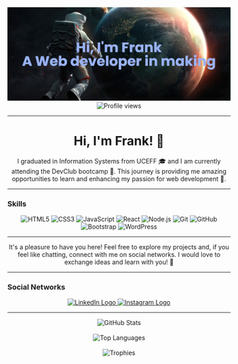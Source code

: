 <div align="center">
  <img src="banner.png" alt="banner"/>
  <br>
  <img src="https://komarev.com/ghpvc/?username=frankjungblut&color=green" alt="Profile views"/>
</div>

---

<div align="center">
  <h1>Hi, I'm Frank! 👋</h1>
  <p>
    I graduated in Information Systems from UCEFF 🎓 and I am currently attending the DevClub bootcamp 🚀. This journey is providing me amazing opportunities to learn and enhancing my passion for web development 💖.
  </p>
</div>

---

### Skills
<div align="center">
  <img src="https://cdn.jsdelivr.net/gh/devicons/devicon@latest/icons/html5/html5-original.svg" height="32px" alt="HTML5"/>
  <img src="https://cdn.jsdelivr.net/gh/devicons/devicon@latest/icons/css3/css3-original.svg" height="32px" alt="CSS3"/>
  <img src="https://cdn.jsdelivr.net/gh/devicons/devicon@latest/icons/javascript/javascript-original.svg" height="32px" alt="JavaScript"/>
  <img src="https://cdn.jsdelivr.net/gh/devicons/devicon@latest/icons/react/react-original.svg" height="32px" alt="React"/>
  <img src="https://cdn.jsdelivr.net/gh/devicons/devicon@latest/icons/nodejs/nodejs-line-wordmark.svg" height="32px" alt="Node.js"/>
  <img src="https://cdn.jsdelivr.net/gh/devicons/devicon@latest/icons/git/git-original.svg" height="32px" alt="Git"/>
  <img src="https://cdn.jsdelivr.net/gh/devicons/devicon@latest/icons/github/github-original.svg" height="32px" alt="GitHub"/>
  <img src="https://cdn.jsdelivr.net/gh/devicons/devicon@latest/icons/bootstrap/bootstrap-original.svg" height="32px" alt="Bootstrap"/>
  <img src="https://cdn.jsdelivr.net/gh/devicons/devicon@latest/icons/wordpress/wordpress-plain.svg" height="32px" alt="WordPress"/>
</div>

---

<div align="center">
  <p>
    It's a pleasure to have you here! Feel free to explore my projects and, if you feel like chatting, connect with me on social networks. I would love to exchange ideas and learn with you! 🚀
  </p>
</div>

---

### Social Networks
<div align="center">
  <a href="https://www.linkedin.com/in/frank-schwertz-jungblut/" target="_blank">
    <img src="https://img.shields.io/badge/LinkedIn-0A66C2.svg?style=for-the-badge&logo=LinkedIn&logoColor=white" alt="LinkedIn Logo" width="150px" height="42px"/>
  </a>
  <a href="https://www.instagram.com/franksjungblut/" target="_blank">
    <img src="https://img.shields.io/badge/Instagram-E4405F.svg?style=for-the-badge&logo=Instagram&logoColor=white" alt="Instagram Logo" width="150px" height="42px"/>
  </a>
</div>

---

<div align="center">
  <img src="https://github-readme-stats.vercel.app/api?username=frankjungblut&show_icons=true&theme=transparent" alt="GitHub Stats"/>
  <br><br>
  <img src="https://github-readme-stats.vercel.app/api/top-langs/?username=frankjungblut&layout=compact" alt="Top Languages"/>
  <br><br>
  <img src="https://github-profile-trophy.vercel.app/?username=frankjungblut&theme=onedark" alt="Trophies"/>
</div>
